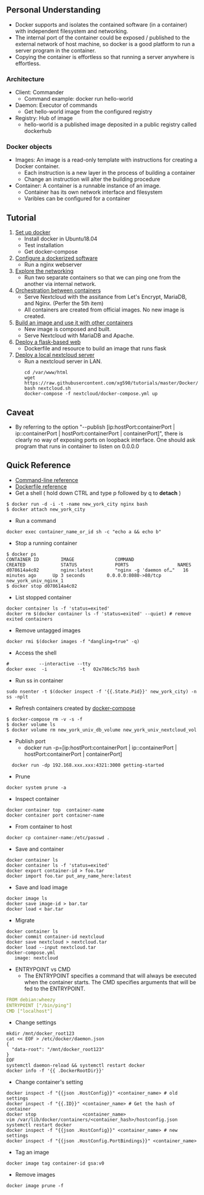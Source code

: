 ## Personal Understanding
* Docker supports and isolates the contained software (in a container) with independent filesystem and networking. 
* The internal port of the container could be exposed / published to the external network of host machine, so docker is a good platform to run a server program in the container. 
* Copying the container is effortless so that running a server anywhere is effortless. 
### Architecture
* Client: Commander
  * Command example: docker run hello-world
* Daemon: Executor of commands
  * Get hello-world image from the configured registry 
* Registry: Hub of image
  * hello-world is a published image deposited in a public registry called dockerhub
### Docker objects
* Images: An image is a read-only template with instructions for creating a Docker container.
  * Each instruction is a new layer in the process of building a container
  * Change an instruction will alter the building procedure
* Container: A container is a runnable instance of an image.
  * Container has its own network interface and filesystem 
  * Varibles can be configured for a container
## Tutorial
1. [Set up docker](setup.md)
   * Install docker in Ubuntu18.04
   * Test installation
   * Get docker-compose
2. [Configure a dockerized software](dockerized_nginx.md)
   * Run a nginx webserver
3. [Explore the networking](networking.md)
   * Run two separate containers so that we can ping one from the another via internal network.
4. [Orchestration between containers](dockerized_nextcloud)
   * Serve Nextcloud with the assitance from Let's Encrypt, MariaDB, and Nginx. (Perfer the 5th item)
   * All containers are created from official images. No new image is created. 
5. [Build an image and use it with other containers](https://github.com/xg590/nextcloud)
   * New image is composed and built.
   * Serve Nextcloud with MariaDB and Apache.
6. [Deploy a flask-based web](flask.md)
   * Dockerfile and resource to build an image that runs flask
7. [Deploy a local nextcloud server](nextcloud_lan.md)
   * Run a nextcloud server in LAN.
     ``` 
     cd /var/www/html
     wget https://raw.githubusercontent.com/xg590/tutorials/master/Docker/nextcloud.sh
     bash nextcloud.sh
     docker-compose -f nextcloud/docker-compose.yml up
     ```
## Caveat
* By referring to the option "--publish [ip:hostPort:containerPort | ip::containerPort | hostPort:containerPort | containerPort]", there is clearly no way of exposing ports on loopback interface. One should ask program that runs in container to listen on 0.0.0.0
## Quick Reference
* [Command-line reference](https://docs.docker.com/engine/reference/run/)
* [Dockerfile reference](https://docs.docker.com/engine/reference/builder/)
* Get a shell ( hold down CTRL and type p followed by q to <b>detach</b> )
``` 
$ docker run -d -i -t -name new_york_city nginx bash
$ docker attach new_york_city
``` 
* Run a command
```
docker exec container_name_or_id sh -c "echo a && echo b"
```
* Stop a running container
```
$ docker ps
CONTAINER ID        IMAGE               COMMAND                  CREATED             STATUS              PORTS                  NAMES
d078614a4c02        nginx:latest        "nginx -g 'daemon of…"   16 minutes ago      Up 3 seconds        0.0.0.0:8080->80/tcp   new_york_univ_nginx_1
$ docker stop d078614a4c02
```
* List stopped container
```
docker container ls -f 'status=exited'
docker rm $(docker container ls -f 'status=exited' --quiet) # remove exited containers
```
* Remove untagged images
```
docker rmi $(docker images -f "dangling=true" -q)
```
* Access the shell
``` 
#           --interactive --tty  
docker exec  -i            -t   02e786c5c7b5 bash
```
* Run ss in container
```
sudo nsenter -t $(docker inspect -f '{{.State.Pid}}' new_york_city) -n ss -nplt
```
* Refresh containers created by [docker-compose](https://github.com/xg590/tutorials/blob/master/docker/nextcloud.md) 
```
$ docker-compose rm -v -s -f
$ docker volume ls
$ docker volume rm new_york_univ_db_volume new_york_univ_nextcloud_vol
``` 
* Publish port
  * docker run -p=[ip:hostPort:containerPort | ip::containerPort | hostPort:containerPort | containerPort]   
``` 
  docker run -dp 192.168.xxx.xxx:4321:3000 getting-started
```
* Prune
```
docker system prune -a
```
* Inspect container
```
docker container top  container-name
docker container port container-name
```
* From container to host
```
docker cp container-name:/etc/passwd .
```
* Save and container
```
docker container ls 
docker container ls -f 'status=exited'
docker export container-id > foo.tar
docker import foo.tar put_any_name_here:latest
```
* Save and load image
```
docker image ls
docker save image-id > bar.tar
docker load < bar.tar
```
* Migrate
```
docker container ls
docker commit container-id nextcloud
docker save nextcloud > nextcloud.tar
docker load --input nextcloud.tar
docker-compose.yml
   image: nextcloud
```
* ENTRYPOINT vs CMD
  * The ENTRYPOINT specifies a command that will always be executed when the container starts. The CMD specifies arguments that will be fed to the ENTRYPOINT.
```yaml
FROM debian:wheezy
ENTRYPOINT ["/bin/ping"]
CMD ["localhost"]
```
* Change settings
```
mkdir /mnt/docker_root123
cat << EOF > /etc/docker/daemon.json
{
  "data-root": "/mnt/docker_root123"
}
EOF
systemctl daemon-reload && systemctl restart docker
docker info -f '{{ .DockerRootDir}}'
```
* Change container's setting
```
docker inspect -f "{{json .HostConfig}}" <container_name> # old settings
docker inspect -f "{{.ID}}" <container_name> # Get the hash of container
docker stop                 <container_name>
vim /var/lib/docker/containers/<container_hash>/hostconfig.json
systemctl restart docker
docker inspect -f "{{json .HostConfig}}" <container_name> # new settings
docker inspect -f "{{json .HostConfig.PortBindings}}" <container_name>
```
* Tag an image
```
docker image tag container-id gsa:v0
```
* Remove <none> images
```
docker image prune -f
```